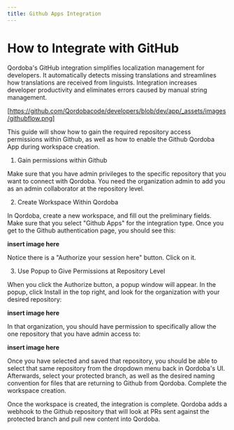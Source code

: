 ```yaml
---
title: Github Apps Integration 
---
```


# How to Integrate with GitHub

Qordoba's GitHub integration simplifies localization management for developers. It automatically detects missing translations and streamlines how translations are received from linguists. Integration increases developer productivity and eliminates errors caused by manual string management.

[https://github.com/Qordobacode/developers/blob/dev/app/_assets/images/githubflow.png]

This guide will show how to gain the required repository access permissions within Github, as well as how to enable the Github Qordoba App during workspace creation.


1. Gain permissions within Github

Make sure that you have admin privileges to the specific repository that you want to connect with Qordoba. You need the organization admin to add you as an admin collaborator at the repository level.

2. Create Workspace Within Qordoba

In Qordoba, create a new workspace, and fill out the preliminary fields. Make sure that you select "Github Apps" for the integration type. Once you get to the Github authentication page, you should see this:

**insert image here**

Notice there is a "Authorize your session here" button. Click on it.

3. Use Popup to Give Permissions at Repository Level

When you click the Authorize button, a popup window will appear. In the popup, click Install in the top right, and look for the organization with your desired repository:

**insert image here**

In that organization, you should have permission to specifically allow the one repository that you have admin access to:

**insert image here**

Once you have selected and saved that repository, you should be able to select that same repository from the dropdown menu back in Qordoba's UI. Afterwards, select your protected branch, as well as the desired naming convention for files that are returning to Github from Qordoba. Complete the workspace creation.

Once the workspace is created, the integration is complete. Qordoba adds a webhook to the Github repository that will look at PRs sent against the protected branch and pull new content into Qordoba.
